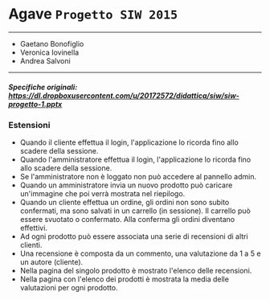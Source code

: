 # Agave `Progetto SIW 2015`

--------------
* Gaetano Bonofiglio
* Veronica Iovinella
* Andrea Salvoni

--------------

##### Specifiche originali: https://dl.dropboxusercontent.com/u/20172572/didattica/siw/siw-progetto-1.pptx

### Estensioni
* Quando il cliente effettua il login, l'applicazione lo ricorda fino allo scadere della sessione.
* Quando l'amministratore effettua il login, l'applicazione lo ricorda fino allo scadere della sessione.
 * Se l'amministratore non è loggato non può accedere al pannello admin.
* Quando un amministratore invia un nuovo prodotto può caricare un'immagine che poi verrà mostrata nel riepilogo.
* Quando un cliente effettua un ordine, gli ordini non sono subito confermati, ma sono salvati in un carrello (in sessione). Il carrello può essere svuotato o confermato. Alla conferma gli ordini diventano effettivi.
* Ad ogni prodotto può essere associata una serie di recensioni di altri clienti.
 * Una recensione è composta da un commento, una valutazione da 1 a 5 e un autore (cliente). 
 * Nella pagina del singolo prodotto è mostrato l'elenco delle recensioni. 
 * Nella pagina con l'elenco dei prodotti è mostrata la media delle valutazioni per ogni prodotto.
